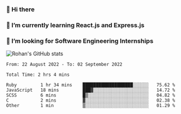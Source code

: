 ### 👋 Hi there 

<!--
**rohznmdev/rohznmdev** is a ✨ _special_ ✨ repository because its `README.md` (this file) appears on your GitHub profile.

Here are some ideas to get you started:

- 🔭 I’m currently working on ...
- 🌱 I’m currently learning Ruby and Ruby on Rails
- 👯 I’m looking to collaborate on ...
- 🤔 I’m looking for help with ...
- 💬 Ask me about ...
- 📫 How to reach me: ...
- 😄 Pronouns: ...
- ⚡ Fun fact: ...
-->
### 🌱 I’m currently learning React.js and Express.js
### 🤔 I’m looking for Software Engineering Internships
![Rohan's GitHub stats](https://github-readme-stats.vercel.app/api?username=rohznmdev&theme=dark&show_icons=true)

<!--START_SECTION:waka-->

```text
From: 22 August 2022 - To: 02 September 2022

Total Time: 2 hrs 4 mins

Ruby         1 hr 34 mins    ███████████████████░░░░░░   75.62 %
JavaScript   18 mins         ███▓░░░░░░░░░░░░░░░░░░░░░   14.72 %
SCSS         6 mins          █▒░░░░░░░░░░░░░░░░░░░░░░░   04.82 %
C            2 mins          ▓░░░░░░░░░░░░░░░░░░░░░░░░   02.38 %
Other        1 min           ▒░░░░░░░░░░░░░░░░░░░░░░░░   01.29 %
```

<!--END_SECTION:waka-->
